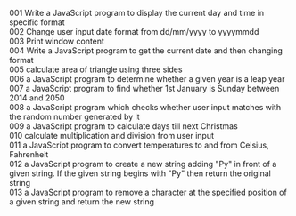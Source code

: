 001 Write a JavaScript program to display the current day and time in specific format <br/>
002 Change user input date format from dd/mm/yyyy to yyyymmdd <br/>
003 Print window content <br/>
004 Write a JavaScript program to get the current date and then changing format <br/>
005 calculate area of triangle using three sides <br/>
006 a JavaScript program to determine whether a given year is a leap year <br/>
007 a JavaScript program to find whether 1st January is Sunday between 2014 and 2050 <br/>
008 a JavaScript program which checks whether user input matches with the random number generated by it <br/>
009 a JavaScript program to calculate days till next Christmas <br/>
010 calculate multiplication and division from user input <br/>
011 a JavaScript program to convert temperatures to and from Celsius, Fahrenheit <br/>
012 a JavaScript program to create a new string adding "Py" in front of a given string. If the given string begins with "Py" then return the original string <br/>
013 a JavaScript program to remove a character at the specified position of a given string and return the new string <br/>